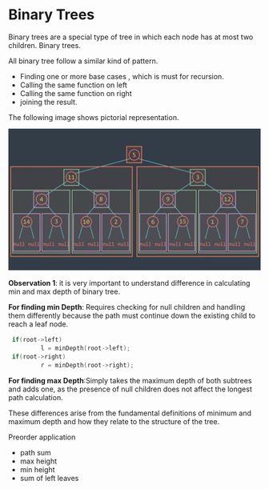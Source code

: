 # Binary Trees
Binary trees are a special type of tree in which each node has at most two children. Binary trees.

All binary tree follow a similar kind of pattern. 

- Finding one or more base cases , which is must for recursion.
- Calling the same function on left 
- Calling the same function on right
- joining the result.

The following image shows pictorial representation.

![Binary Tree](binaryTree.png)



**Observation 1**: it is very important to understand difference in calculating min and max depth of binary tree.

**For finding min Depth**: Requires checking for null children and handling them differently because the path must continue down the existing child to reach a leaf node.

```cpp
 if(root->left)
         l = minDepth(root->left);
 if(root->right)
         r = minDepth(root->right);
```

**For finding max Depth**:Simply takes the maximum depth of both subtrees and adds one, as the presence of null children does not affect the longest path calculation.

These differences arise from the fundamental definitions of minimum and maximum depth and how they relate to the structure of the tree.

Preorder application 
-  path sum
-  max height
- min height
- sum of left leaves
